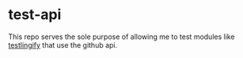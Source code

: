 # test-api 

This repo serves the sole purpose of allowing me to test modules like [testlingify](https://github.com/thlorenz/testlingify) that use the github api.
